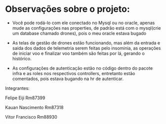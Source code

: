 # Observações sobre o projeto:

- Você pode rodá-lo com ele conectado no Mysql ou no oracle, apenas mude as configurações nas properties, de padrão está com o mysql(crie um database chamado drones), pois o meu oracle estava bugado

- As telas de gestão de drones estão funcionando, mas além da entrada e saida dos dados de telemetria serem feitas pelo insominia, as operações de 
iniciar voo e finalizar voo também são feitas por lá, gerando o histórico.

- As configurações de autenticação estão no código dentro do pacote infra e as roles nos respectivos controllers, entretanto estão comentados, pois estava bugando na hr de autenticar. 

Integrantes:

Felipe Eiji
Rm87399

Kauan Nascimento
Rm87318

Vitor Francisco
Rm88930

